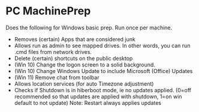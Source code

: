 # PC MachinePrep

Does the following for Windows basic prep. Run once per machine.

- Removes (certain) Apps that are considered junk
- Allows run as admin to see mapped drives. In other words, you can run .cmd files from network drives.
- Delete (certain) shortcuts on the public desktop
- (Win 10) Change the logon screen to a solid background.
- (Win 10) Change Windows Update to include Microsoft (Office) Updates
- (Win 11) Remove chat from toolbar
- Allows location services (for auto Timezone adjustment) 
- Checks if Shutdown is in hiberboot mode, ie no updates applied. (0=off recommended so that updates are applied with shutdown, 1=on win default to not update) Note: Restart always applies updates
